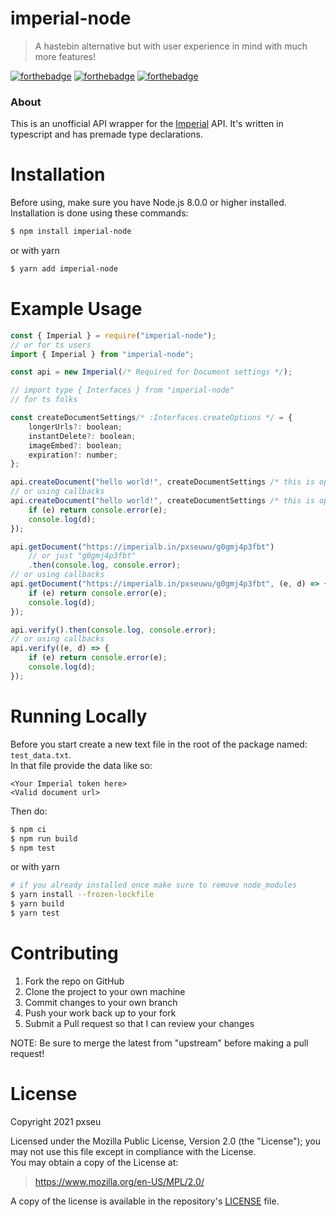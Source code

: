 # imperial-node

> A hastebin alternative but with user experience in mind with much more features!

[![forthebadge](https://forthebadge.com/images/badges/built-with-love.svg)](https://forthebadge.com)
[![forthebadge](https://forthebadge.com/images/badges/made-with-typescript.svg)](https://forthebadge.com)
[![forthebadge](https://forthebadge.com/images/badges/not-a-bug-a-feature.svg)](https://forthebadge.com)

### About

This is an unofficial API wrapper for the [Imperial](http://imperialb.in/) API.
It's written in typescript and has premade type declarations.

# Installation

Before using, make sure you have Node.js 8.0.0 or higher installed.
Installation is done using these commands:

```sh
$ npm install imperial-node
```

or with yarn

```sh
$ yarn add imperial-node
```

# Example Usage

```js
const { Imperial } = require("imperial-node");
// or for ts users
import { Imperial } from "imperial-node";

const api = new Imperial(/* Required for Document settings */);

// import type { Interfaces } from "imperial-node"
// for ts folks

const createDocumentSettings/* :Interfaces.createOptions */ = {
    longerUrls?: boolean;
	instantDelete?: boolean;
	imageEmbed?: boolean;
	expiration?: number;
};

api.createDocument("hello world!", createDocumentSettings /* this is optional */).then(console.log, console.error);
// or using callbacks
api.createDocument("hello world!", createDocumentSettings /* this is optional */, (e, d) => {
	if (e) return console.error(e);
	console.log(d);
});

api.getDocument("https://imperialb.in/pxseuwu/g0gmj4p3fbt")
	// or just "g0gmj4p3fbt"
	.then(console.log, console.error);
// or using callbacks
api.getDocument("https://imperialb.in/pxseuwu/g0gmj4p3fbt", (e, d) => {
	if (e) return console.error(e);
	console.log(d);
});

api.verify().then(console.log, console.error);
// or using callbacks
api.verify((e, d) => {
	if (e) return console.error(e);
	console.log(d);
});
```

# Running Locally

Before you start create a new text file in the root of the package named: `test_data.txt`. \
In that file provide the data like so:

```
<Your Imperial token here>
<Valid document url>
```

Then do:

```sh
$ npm ci
$ npm run build
$ npm test
```

or with yarn

```sh
# if you already installed once make sure to remove node_modules
$ yarn install --frozen-lockfile
$ yarn build
$ yarn test
```

# Contributing

1. Fork the repo on GitHub
2. Clone the project to your own machine
3. Commit changes to your own branch
4. Push your work back up to your fork
5. Submit a Pull request so that I can review your changes

NOTE: Be sure to merge the latest from "upstream" before making a pull request!

# License

Copyright 2021 pxseu

Licensed under the Mozilla Public License, Version 2.0 (the "License"); you may not use this file except in compliance with the License. \
You may obtain a copy of the License at:

> https://www.mozilla.org/en-US/MPL/2.0/

A copy of the license is available in the repository's [LICENSE](./LICENSE) file.
